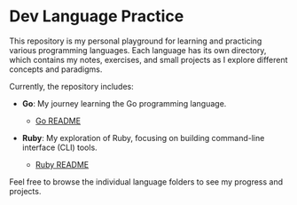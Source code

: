 # Dev Language Practice

This repository is my personal playground for learning and practicing various programming languages. Each language has its own directory, which contains my notes, exercises, and small projects as I explore different concepts and paradigms.

Currently, the repository includes:

-   **Go**: My journey learning the Go programming language.
    -   [Go README](go/README.md)

-   **Ruby**: My exploration of Ruby, focusing on building command-line interface (CLI) tools.
    -   [Ruby README](ruby/README.md)

Feel free to browse the individual language folders to see my progress and projects.